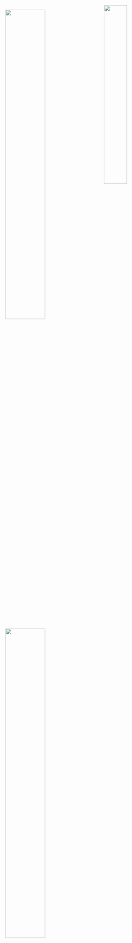<img align="right" width="38%" src="https://i.pinimg.com/736x/37/85/b3/3785b33ce5895d02d21ab903b617cb9e.jpg"/>

  <a href="https://github.com/pinuya"><img width="50%" src="https://github-readme-stats.vercel.app/api?username=pinuya&github_dark_dimmed"></a>
  <a href="https://github.com/pinuya"><img width="50%" src="http://github-readme-streak-stats.herokuapp.com/?user=pinuya&github_dark_dimmed"></a>
